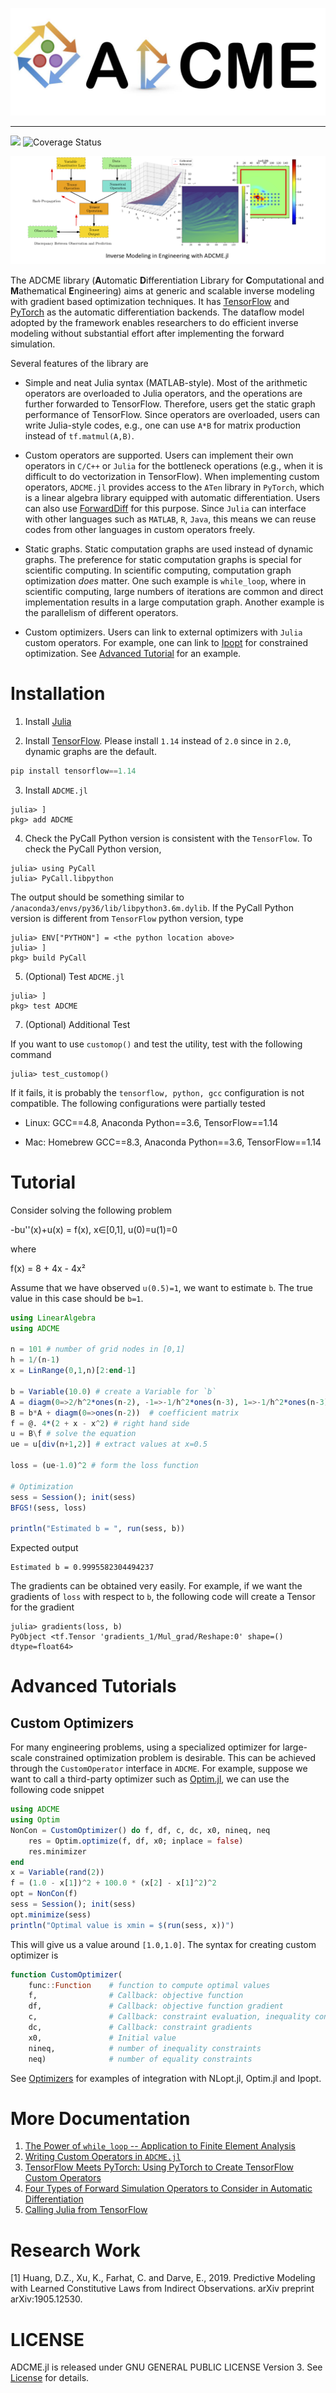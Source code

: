 ![](examples/md/icon.jpg)

---



![](https://travis-ci.org/kailaix/ADCME.jl.svg?branch=master)
![Coverage Status](https://coveralls.io/repos/github/kailaix/ADCME.jl/badge.svg?branch=master)

![](examples/md/demo.png)

The ADCME library (**A**utomatic **D**ifferentiation Library for **C**omputational and **M**athematical **E**ngineering) aims at generic and scalable inverse modeling with gradient based optimization techniques. It has [TensorFlow](https://www.tensorflow.org/) and [PyTorch](https://pytorch.org/) as the automatic differentiation backends. The dataflow model adopted by the framework enables researchers to do efficient inverse modeling without substantial effort after implementing the forward simulation.

Several features of the library are

* Simple and neat Julia syntax (MATLAB-style). Most of the arithmetic operators are overloaded to Julia operators, and the operations are further forwarded to TensorFlow. Therefore, users get the static graph performance of TensorFlow. Since operators are overloaded, users can write Julia-style codes, e.g., one can use `A*B` for matrix production instead of `tf.matmul(A,B)`.

* Custom operators are supported. Users can implement their own operators in `C/C++` or `Julia` for the bottleneck operations (e.g., when it is difficult to do vectorization in TensorFlow). When implementing custom operators, `ADCME.jl` provides access to the `ATen` library in `PyTorch`, which is a linear algebra library equipped with automatic differentiation. Users can also use [ForwardDiff](https://github.com/JuliaDiff/ForwardDiff.jl) for this purpose. Since `Julia` can interface with other languages such as `MATLAB`, `R`, `Java`, this means we can reuse codes from other languages in custom operators freely. 

* Static graphs. Static computation graphs are used instead of dynamic graphs. The preference for static computation graphs is special for scientific computing. In scientific computing, computation graph optimization _does_ matter. One such example is `while_loop`, where in scientific computing, large numbers of iterations are common and direct implementation results in a large computation graph. Another example is the parallelism of different operators.

* Custom optimizers. Users can link to external optimizers with `Julia` custom operators. For example, one can link to [Ipopt](https://github.com/coin-or/Ipopt) for constrained optimization. See [Advanced Tutorial](https://github.com/kailaix/ADCME.jl#advanced-tutorials) for an example. 

# Installation

1. Install [Julia](https://julialang.org/)

2. Install [TensorFlow](https://www.tensorflow.org/). Please install `1.14` instead of `2.0` since in `2.0`, dynamic graphs are the default. 
```python
pip install tensorflow==1.14
```

3. Install `ADCME.jl`
```
julia> ]
pkg> add ADCME
```

4. Check the PyCall Python version is consistent with the `TensorFlow`. To check the PyCall Python version, 
```
julia> using PyCall
julia> PyCall.libpython 
```
The output should be something similar to `/anaconda3/envs/py36/lib/libpython3.6m.dylib`. If the PyCall Python version is different from `TensorFlow` python version, type
```
julia> ENV["PYTHON"] = <the python location above>
julia> ]
pkg> build PyCall
```

5. (Optional) Test `ADCME.jl`
```
julia> ]
pkg> test ADCME
```

7. (Optional) Additional Test

If you want to use `customop()` and test the utility, test with the following command
```
julia> test_customop()
```
If it fails, it is probably the `tensorflow, python, gcc` configuration is not compatible. The following configurations were partially tested

* Linux: GCC==4.8, Anaconda Python==3.6, TensorFlow==1.14

* Mac: Homebrew GCC==8.3, Anaconda Python==3.6, TensorFlow==1.14


# Tutorial

Consider solving the following problem

-bu''(x)+u(x) = f(x), x∈[0,1], u(0)=u(1)=0

where 

f(x) = 8 + 4x - 4x²

Assume that we have observed `u(0.5)=1`, we want to estimate `b`. The true value in this case should be `b=1`.

```julia
using LinearAlgebra
using ADCME

n = 101 # number of grid nodes in [0,1]
h = 1/(n-1)
x = LinRange(0,1,n)[2:end-1]

b = Variable(10.0) # create a Variable for `b`
A = diagm(0=>2/h^2*ones(n-2), -1=>-1/h^2*ones(n-3), 1=>-1/h^2*ones(n-3)) # discrete Laplacian matrix
B = b*A + diagm(0=>ones(n-2))  # coefficient matrix
f = @. 4*(2 + x - x^2) # right hand side
u = B\f # solve the equation
ue = u[div(n+1,2)] # extract values at x=0.5

loss = (ue-1.0)^2 # form the loss function

# Optimization
sess = Session(); init(sess)
BFGS!(sess, loss)

println("Estimated b = ", run(sess, b))
```
Expected output 
```
Estimated b = 0.9995582304494237
```

The gradients can be obtained very easily. For example, if we want the gradients of `loss` with respect to `b`, the following code will create a Tensor for the gradient
```
julia> gradients(loss, b)
PyObject <tf.Tensor 'gradients_1/Mul_grad/Reshape:0' shape=() dtype=float64>
```


# Advanced Tutorials

## Custom Optimizers

For many engineering problems, using a specialized optimizer for large-scale constrained optimization problem is desirable. This can be achieved through the `CustomOperator` interface in `ADCME`. For example, suppose we want to call a third-party optimizer such as [Optim.jl](https://github.com/JuliaNLSolvers/Optim.jl), we can use the following code snippet
```julia
using ADCME
using Optim
NonCon = CustomOptimizer() do f, df, c, dc, x0, nineq, neq
    res = Optim.optimize(f, df, x0; inplace = false)        
    res.minimizer
end
x = Variable(rand(2))
f = (1.0 - x[1])^2 + 100.0 * (x[2] - x[1]^2)^2
opt = NonCon(f)
sess = Session(); init(sess)
opt.minimize(sess)
println("Optimal value is xmin = $(run(sess, x))")
```
This will give us a value around `[1.0,1.0]`. The syntax for creating custom optimizer is
```julia
function CustomOptimizer(
    func::Function    # function to compute optimal values
    f,                # Callback: objective function
    df,               # Callback: objective function gradient
    c,                # Callback: constraint evaluation, inequality constraints followed by equality ones
    dc,               # Callback: constraint gradients
    x0,               # Initial value
    nineq,            # number of inequality constraints
    neq)              # number of equality constraints
```
See [Optimizers](https://github.com/kailaix/ADCME.jl/tree/master/test/optim.jl) for examples of integration with NLopt.jl, Optim.jl and Ipopt.

# More Documentation

1. [The Power of `while_loop` -- Application to Finite Element Analysis](https://github.com/kailaix/ADCME.jl/tree/master/examples/md/while_loop.ipynb)
2. [Writing Custom Operators in `ADCME.jl`](https://github.com/kailaix/ADCME.jl/tree/master/examples/md/custom_op.ipynb)
3. [TensorFlow Meets PyTorch: Using PyTorch to Create TensorFlow Custom Operators](https://github.com/kailaix/ADCME.jl/tree/master/examples/md/pytorch.ipynb)
4. [Four Types of Forward Simulation Operators to Consider in Automatic Differentiation](https://github.com/kailaix/ADCME.jl/tree/master/examples/md/four_types.ipynb)
5. [Calling Julia from TensorFlow](https://github.com/kailaix/ADCME.jl/tree/master/examples/md/julia_customop.ipynb)

# Research Work

[1] Huang, D.Z., Xu, K., Farhat, C. and Darve, E., 2019. Predictive Modeling with Learned Constitutive Laws from Indirect Observations. arXiv preprint arXiv:1905.12530.

# LICENSE

ADCME.jl is released under GNU GENERAL PUBLIC LICENSE Version 3. See [License](https://github.com/kailaix/ADCME.jl/tree/master/LICENSE) for details. 
